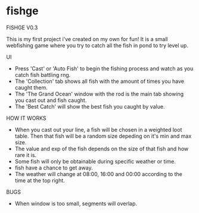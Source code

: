 # fishge
FISHGE V0.3

This is my first project i've created on my own for fun! It is a small webfishing game where you try to catch all the fish in pond to try level up.

UI 
- Press 'Cast' or 'Auto Fish' to begin the fishing process and watch as you catch fish battling rng.
- The 'Collection' tab shows all fish with the amount of times you have caught them.
- The 'The Grand Ocean' window with the rod is the main tab showing you cast out and fish caught.
- The 'Best Catch' will show the best fish you caught by value.

HOW IT WORKS

- When you cast out your line, a fish will be chosen in a weighted loot table. Then that fish will be a random size depeding on it's min and max size.
- The value and exp of the fish depends on the size of that fish and how rare it is.
- Some fish will only be obtainable during specific weather or time.
- fish have a chance to get away.
- The weather will change at 08:00, 16:00 and 00:00 according to the time at the top right.

BUGS 

- When window is too small, segments will overlap.